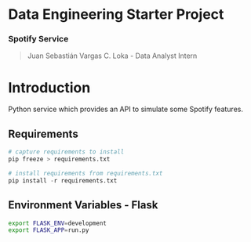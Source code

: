 # Data Engineering Starter Project
### Spotify Service
> Juan Sebastián Vargas C.
> Loka - Data Analyst Intern

# Introduction
Python service which provides an API to simulate some Spotify features. 


## Requirements
```python
# capture requirements to install
pip freeze > requirements.txt

# install requirements from requirements.txt
pip install -r requirements.txt
```

## Environment Variables - Flask
```bash
export FLASK_ENV=development
export FLASK_APP=run.py
```